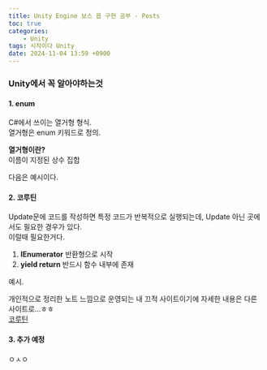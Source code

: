 ```yaml
---
title: Unity Engine 보스 몹 구현 공부 - Posts
toc: true
categories:        
    - Unity
tags: 시작이다 Unity
date: 2024-11-04 13:59 +0900
---
```


### Unity에서 꼭 알아야하는것

#### 1. enum

C#에서 쓰이는 열거형 형식.  
열거형은 enum 키워드로 정의.    

**열거형이란?**  
이름이 지정된 상수 집합    

다음은 예시이다.  
<script src="https://gist.github.com/isruiix/c3da07e2b7a2e7ca34af16ceacc8b789.js"></script>


#### 2. 코루틴

Update문에 코드를 작성하면 특정 코드가 반복적으로 실행되는데, Update 아닌 곳에서도 필요한 경우가 있다.  
이럴때 필요한거다.  

1. **IEnumerator** 반환형으로 시작    
2. **yield return** 반드시 함수 내부에 존재    

예시.  
<script src="https://gist.github.com/isruiix/084d8c17a871d623fb034399a6c65328.js"></script>    

개인적으로 정리한 노트 느낌으로 운영되는 내 끄적 사이트이기에 자세한 내용은 다른 사이트로...ㅎㅎ  
[코루틴](https://coding-of-today.tistory.com/171)


#### 3. 추가 예정
ㅇㅅㅇ
